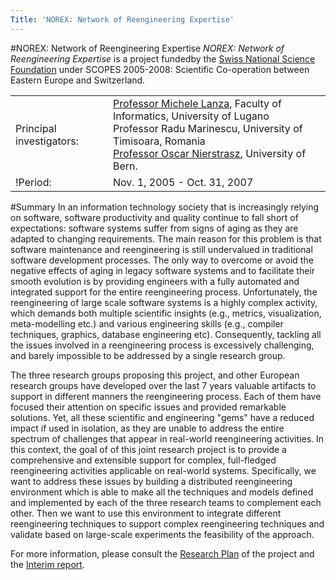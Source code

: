 ```yaml
---
Title: 'NOREX: Network of Reengineering Expertise'
---
```

#NOREX: Network of Reengineering Expertise
*NOREX: Network of Reengineering Expertise* is a project fundedby the [Swiss National Science Foundation](http://www.snf.ch/) under SCOPES 2005-2008: Scientific Co-operation between Eastern Europe and Switzerland.

| | |
|---|---|
|Principal investigators:|[Professor Michele Lanza](http://www.inf.unisi.ch/faculty/lanza/), Faculty of Informatics, University of Lugano <br/> Professor Radu Marinescu, University of Timisoara, Romania <br/> [Professor Oscar Nierstrasz](http://www.iam.unibe.ch/~oscar/), University of Bern.
|!Period:|Nov. 1, 2005 - Oct. 31, 2007
 
#Summary
In an information technology society that is increasingly relying on software, software productivity and quality continue to fall short of expectations: software systems suffer from signs of aging as they are adapted to changing requirements. The main reason for this problem is that software maintenance and reengineering is still undervalued in traditional software development processes. The only way to overcome or avoid the negative effects of aging in legacy software systems and to facilitate their smooth evolution is by providing engineers with a fully automated and integrated support for the entire reengineering process. Unfortunately, the reengineering of large scale software systems is a highly complex activity, which demands both multiple scientific insights (e.g., metrics, visualization, meta-modelling etc.) and various engineering skills (e.g., compiler techniques, graphics, database engineering etc). Consequently, tackling all the issues involved in a reengineering process is excessively challenging, and barely impossible to be addressed by a single research group.

 

The three research groups proposing this project, and other European research groups have developed over the last 7 years valuable artifacts to support in different manners the reengineering process. Each of them have focused their attention on specific issues and provided remarkable solutions. Yet, all these scientific and engineering "gems" have a reduced impact if used in isolation, as they are unable to address the entire spectrum of challenges that appear in real-world reengineering activities. In this context, the goal of of this joint research project is to provide a comprehensive and extensible support for complex, full-fledged reengineering activities applicable on real-world systems. Specifically, we want to address these issues by building a distributed reengineering environment which is able to make all the techniques and models defined and implemented by each of the three research teams to complement each other. Then we want to use this environment to integrate different reengineering techniques to support complex reengineering techniques and validate based on large-scale experiments the feasibility of the approach.

For more information, please consult the [Research Plan](%assets_url%/download/projectreports/norex-proposal.pdf) of the project and the [Interim report](%assets_url%/download/projectreports/norex-interim.pdf).

